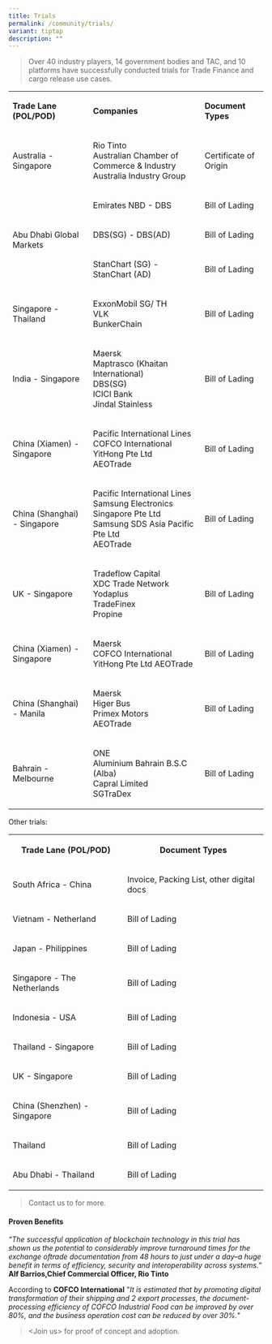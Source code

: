 ```yaml
---
title: Trials
permalink: /community/trials/
variant: tiptap
description: ""
---
```

<blockquote>
<p>Over 40 industry players, 14 government bodies and TAC, and 10 platforms
have successfully conducted trials for Trade Finance and cargo release
use cases.</p>
</blockquote>
<table style="minWidth: 75px">
<colgroup>
<col>
<col>
<col>
</colgroup>
<tbody>
<tr>
<td rowspan="1" colspan="1">
<p><strong>Trade Lane (POL/POD)</strong>
</p>
</td>
<td rowspan="1" colspan="1">
<p><strong>Companies</strong>
</p>
</td>
<td rowspan="1" colspan="1">
<p><strong>Document Types</strong>
</p>
</td>
</tr>
<tr>
<td rowspan="1" colspan="1">
<p>Australia - Singapore</p>
</td>
<td rowspan="1" colspan="1">
<p>Rio Tinto
<br>Australian Chamber of Commerce &amp; Industry
<br>Australia Industry Group</p>
</td>
<td rowspan="1" colspan="1">
<p>Certificate of Origin</p>
</td>
</tr>
<tr>
<td rowspan="3" colspan="1">
<p>Abu Dhabi Global Markets</p>
</td>
<td rowspan="1" colspan="1">
<p>Emirates NBD - DBS</p>
</td>
<td rowspan="1" colspan="1">
<p>Bill of Lading</p>
</td>
</tr>
<tr>
<td rowspan="1" colspan="1">
<p>DBS(SG) - DBS(AD)</p>
</td>
<td rowspan="1" colspan="1">
<p>Bill of Lading</p>
</td>
</tr>
<tr>
<td rowspan="1" colspan="1">
<p>StanChart (SG) - StanChart (AD)</p>
</td>
<td rowspan="1" colspan="1">
<p>Bill of Lading</p>
</td>
</tr>
<tr>
<td rowspan="1" colspan="1">
<p>Singapore - Thailand</p>
</td>
<td rowspan="1" colspan="1">
<p>ExxonMobil SG/ TH
<br>VLK
<br>BunkerChain</p>
</td>
<td rowspan="1" colspan="1">
<p>Bill of Lading</p>
</td>
</tr>
<tr>
<td rowspan="1" colspan="1">
<p>India - Singapore</p>
</td>
<td rowspan="1" colspan="1">
<p>Maersk
<br>Maptrasco (Khaitan International)
<br>DBS(SG)
<br>ICICI Bank
<br>Jindal Stainless</p>
</td>
<td rowspan="1" colspan="1">
<p>Bill of Lading</p>
</td>
</tr>
<tr>
<td rowspan="1" colspan="1">
<p>China (Xiamen) -
<br>Singapore</p>
</td>
<td rowspan="1" colspan="1">
<p>Pacific International Lines
<br>COFCO International
<br>YitHong Pte Ltd
<br>AEOTrade</p>
</td>
<td rowspan="1" colspan="1">
<p>Bill of Lading</p>
</td>
</tr>
<tr>
<td rowspan="1" colspan="1">
<p>China (Shanghai) - Singapore</p>
</td>
<td rowspan="1" colspan="1">
<p>Pacific International Lines
<br>Samsung Electronics Singapore Pte Ltd
<br>Samsung SDS Asia Pacific Pte Ltd
<br>AEOTrade</p>
</td>
<td rowspan="1" colspan="1">
<p>Bill of Lading</p>
</td>
</tr>
<tr>
<td rowspan="1" colspan="1">
<p>UK - Singapore</p>
</td>
<td rowspan="1" colspan="1">
<p>Tradeflow Capital
<br>XDC Trade Network
<br>Yodaplus
<br>TradeFinex
<br>Propine</p>
</td>
<td rowspan="1" colspan="1">
<p>Bill of Lading</p>
</td>
</tr>
<tr>
<td rowspan="1" colspan="1">
<p>China (Xiamen) - Singapore</p>
</td>
<td rowspan="1" colspan="1">
<p>Maersk
<br>COFCO International YitHong Pte Ltd AEOTrade</p>
</td>
<td rowspan="1" colspan="1">
<p>Bill of Lading</p>
</td>
</tr>
<tr>
<td rowspan="1" colspan="1">
<p>China (Shanghai) - Manila</p>
</td>
<td rowspan="1" colspan="1">
<p>Maersk
<br>Higer Bus
<br>Primex Motors
<br>AEOTrade</p>
</td>
<td rowspan="1" colspan="1">
<p>Bill of Lading</p>
</td>
</tr>
<tr>
<td rowspan="1" colspan="1">
<p>Bahrain - Melbourne&nbsp;</p>
</td>
<td rowspan="1" colspan="1">
<p>ONE
<br>Aluminium Bahrain B.S.C (Alba)
<br>Capral Limited
<br>SGTraDex</p>
</td>
<td rowspan="1" colspan="1">
<p>Bill of Lading</p>
</td>
</tr>
</tbody>
</table>
<p></p>
<p>Other trials:</p>
<table style="minWidth: 50px">
<colgroup>
<col>
<col>
</colgroup>
<tbody>
<tr>
<th rowspan="1" colspan="1">
<p>Trade Lane (POL/POD)</p>
</th>
<th rowspan="1" colspan="1">
<p><strong>Document Types</strong>
</p>
</th>
</tr>
<tr>
<td rowspan="1" colspan="1">
<p>South Africa - China</p>
</td>
<td rowspan="1" colspan="1">
<p>Invoice, Packing List, other digital docs</p>
</td>
</tr>
<tr>
<td rowspan="1" colspan="1">
<p>Vietnam - Netherland</p>
</td>
<td rowspan="1" colspan="1">
<p>Bill of Lading</p>
</td>
</tr>
<tr>
<td rowspan="1" colspan="1">
<p>Japan - Philippines</p>
</td>
<td rowspan="1" colspan="1">
<p>Bill of Lading</p>
</td>
</tr>
<tr>
<td rowspan="1" colspan="1">
<p>Singapore - The Netherlands</p>
</td>
<td rowspan="1" colspan="1">
<p>Bill of Lading</p>
</td>
</tr>
<tr>
<td rowspan="1" colspan="1">
<p>Indonesia - USA</p>
</td>
<td rowspan="1" colspan="1">
<p>Bill of Lading</p>
</td>
</tr>
<tr>
<td rowspan="1" colspan="1">
<p>Thailand - Singapore</p>
</td>
<td rowspan="1" colspan="1">
<p>Bill of Lading</p>
</td>
</tr>
<tr>
<td rowspan="1" colspan="1">
<p>UK - Singapore</p>
</td>
<td rowspan="1" colspan="1">
<p>Bill of Lading</p>
</td>
</tr>
<tr>
<td rowspan="1" colspan="1">
<p>China (Shenzhen) - Singapore</p>
</td>
<td rowspan="1" colspan="1">
<p>Bill of Lading</p>
</td>
</tr>
<tr>
<td rowspan="1" colspan="1">
<p>Thailand</p>
</td>
<td rowspan="1" colspan="1">
<p>Bill of Lading</p>
</td>
</tr>
<tr>
<td rowspan="1" colspan="1">
<p>Abu Dhabi - Thailand</p>
</td>
<td rowspan="1" colspan="1">
<p>Bill of Lading</p>
</td>
</tr>
</tbody>
</table>
<blockquote>
<p>Contact us to for more.</p>
</blockquote>
<h4>Proven Benefits</h4>
<p><em>“The successful application of blockchain technology in this trial has shown us the potential to considerably improve turnaround times for the exchange oftrade documentation from 48 hours to just under a day–a huge benefit in terms of efficiency, security and interoperability across systems.”</em>  <strong>Alf Barrios,Chief Commercial Officer, Rio Tinto</strong>
</p>
<p>According to <strong>COFCO International</strong> "<em>It is estimated that by promoting digital transformation of their shipping and 2 export processes, the document-processing efficiency of COFCO Industrial Food can be improved by over 80%, and the business operation cost can be reduced by over 30%.</em>"</p>
<p></p>
<blockquote>
<p>&lt;Join us&gt; for proof of concept and adoption.</p>
</blockquote>
<p></p>
<p></p>
<p></p>
<p></p>
<p></p>
<p></p>